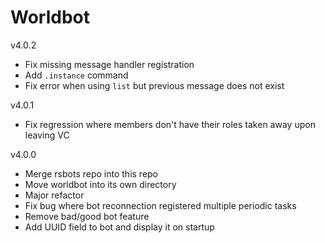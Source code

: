 # Worldbot

v4.0.2

- Fix missing message handler registration
- Add `.instance` command
- Fix error when using `list` but previous message does not exist

v4.0.1

- Fix regression where members don't have their roles taken away upon leaving VC

v4.0.0

- Merge rsbots repo into this repo
- Move worldbot into its own directory
- Major refactor
- Fix bug where bot reconnection registered multiple periodic tasks
- Remove bad/good bot feature
- Add UUID field to bot and display it on startup